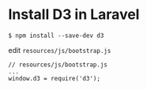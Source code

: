 # Install D3 in Laravel

```
$ npm install --save-dev d3
```

edit `resources/js/bootstrap.js`

```
// resources/js/bootstrap.js
...
window.d3 = require('d3');
```
